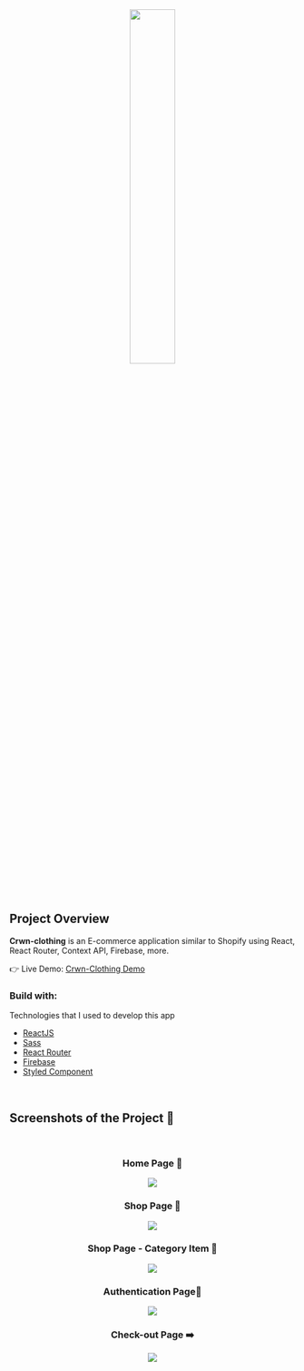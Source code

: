 <div align='center'><img style="width:40%" src='https://github.com/arrabisPiolo/crwn-clothing/assets/101545333/f1c53c39-a89d-4cfc-8663-1e09a1be891f'/></div>

<h2>Project Overview</h2>

<p><b>Crwn-clothing</b> is an E-commerce application similar to Shopify using React, React Router, Context API, Firebase, more. 
 <br/>
</p>

👉 Live Demo: <a href='https://peppy-hummingbird-35a55f.netlify.app/'>Crwn-Clothing Demo</a>

<h3>Build with:</h3>

Technologies that I used to develop this app

- [ReactJS](https://reactjs.org)
- [Sass](https://sass-lang.com/)
- [React Router](https://github.com/ReactTraining/react-router)
- [Firebase](https://firebase.google.com/)
- [Styled Component](https://styled-components.com/)

<br>

<h2>Screenshots of the Project 📸</h2>
<br>
<h3 align='center'>Home Page 🏡</h3>

<div align='center'>
<img src='https://github.com/arrabisPiolo/crwn-clothing/assets/101545333/19ce3d6a-feb2-482e-92a4-e1619cd34800'/>


<h3 align='center'>Shop Page 🛒</h3>

<div align='center'>
<img src='https://github.com/arrabisPiolo/crwn-clothing/assets/101545333/6cada661-af8c-4cf2-9b83-605b0e2bb8cd'/>
</div>
  <h3 align='center'>Shop Page - Category Item 🛒</h3>

<div align='center'>
<img src='https://github.com/arrabisPiolo/crwn-clothing/assets/101545333/8080043a-d882-420f-82ba-5abeb49784a5'/>
</div>
  <h3 align='center'>Authentication Page🪪 </h3>

<div align='center'>
<img src='https://github.com/arrabisPiolo/crwn-clothing/assets/101545333/36d87ff1-b37f-4f97-b7b9-99ba5d75ebf2'/>
</div>
  <h3 align='center'>Check-out Page ➡️</h3>

<div align='center'>
<img src='https://github.com/arrabisPiolo/crwn-clothing/assets/101545333/b329b50f-3af2-4997-9e9d-056bb154ba01'/>
</div>

